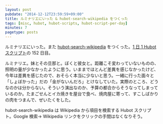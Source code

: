 ```yaml
---
layout: post
pubdate: "2014-12-12T23:59:59+09:00"
title: ルミナリエにいった & hubot-search-wikipedia をつくった
tags: [misc, hubot, hubot-scripts, hubot-script-per-day]
minutes: 7
pagetype: posts
---
```

ルミナリエにいった。また [hubot-search-wikipedia][gh:bouzuya/hubot-search-wikipedia] をつくった。[1 日 1 Hubot スクリプト][hubot-script-per-day]の 152 日目。

ルミナリエ。妹とその旦那と。ぼくと彼女と。距離こそ変わっていないものの、照明の量が少なかったように思う。いままでほとんど差異を感じなかったけど、今年は差異を感じたので、おそらく本当に少ないと思う。一緒に行った面々と「しょぼかった」だの「金がないんだろ」とけなしていた。実際のところ、どうなのかは分からない。そういう演出なのか、予算の都合からそうなってしまっているのか。たまごせんとイカ焼きを屋台で食べ、焼肉屋に寄って、すこしばかりの肉をつまんで、ぜいたくをした。

hubot-search-wikipedia は Wikipedia から項目を検索する Hubot スクリプト。Google 検索→ Wikipedia リンクをクリックの手間はなくなりそう。

[hubot-adventar-2014]: http://www.adventar.org/calendars/384
[hubot-adventar-2014-1]: http://qiita.com/bouzuya/items/c7d0ad80c357aab6b696
[hubot-adventar-2014-2]: http://qiita.com/bouzuya/items/11c0c6da2b3ad54b827f
[hubot-adventar-2014-3]: http://qiita.com/bouzuya/items/2a200c9e8a45e2478bc2
[hubot-adventar-2014-4]: http://qiita.com/bouzuya/items/4c0206d72ff22ade9339
[hubot-adventar-2014-6]: http://qiita.com/bouzuya/items/4e051f68f8d68a2944b0
[hubot-adventar-2014-7]: http://qiita.com/bouzuya/items/2e935c99647b93d8ee1d
[hubot-adventar-2014-9]: http://qiita.com/bouzuya/items/587c4e920151342e6f1d
[hubot-adventar-2014-10]: http://qiita.com/bouzuya/items/8e8ee8e2e8f83513ad35
[hubot-adventar-2014-11]: http://qiita.com/bouzuya/items/3e239bc530e7c2c3a26c
[hubot-script-per-day]: http://blog.bouzuya.net/posts?tags=hubot-script-per-day
[gh:bouzuya/hubot-search-wikipedia]: https://github.com/bouzuya/hubot-search-wikipedia
